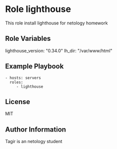 Role lighthouse
=========

This role install lighthouse for netology homework

Role Variables
--------------

lighthouse_version: "0.34.0"
lh_dir: "/var/www/html"

Example Playbook
----------------
    - hosts: servers
      roles:
         - lighthouse

License
-------

MIT

Author Information
------------------

Tagir is an netology student
